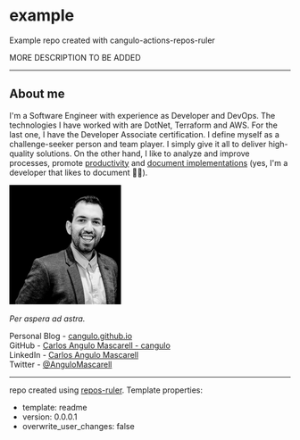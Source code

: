 # example

Example repo created with cangulo-actions-repos-ruler


MORE DESCRIPTION TO BE ADDED

---

## About me

I'm a Software Engineer with experience as Developer and DevOps. The technologies I have worked with are DotNet, Terraform and AWS. For the last one, I have the Developer Associate certification. I define myself as a challenge-seeker person and team player. I simply give it all to deliver high-quality solutions. On the other hand, I like to analyze and improve processes, promote [productivity](https://cangulo.github.io/blog/tags/productivity) and [document implementations](https://cangulo.github.io/meetups/vscode-for-documentation) (yes, I'm a developer that likes to document 🧑‍💻).

![profile image](https://github.com/cangulo/cangulo/raw/main/profile_picture_aboutme_post_area.png)

_Per aspera ad astra._

Personal Blog - [cangulo.github.io](https://cangulo.github.io)  
GitHub - [Carlos Angulo Mascarell - cangulo](https://github.com/cangulo)  
LinkedIn - [Carlos Angulo Mascarell](https://www.linkedin.com/in/angulomascarell)  
Twitter - [@AnguloMascarell](https://twitter.com/angulomascarell)  

---

repo created using [repos-ruler](https://github.com/cangulo-actions/repos-ruler). Template properties:

* template: readme
* version: 0.0.0.1
* overwrite_user_changes: false

